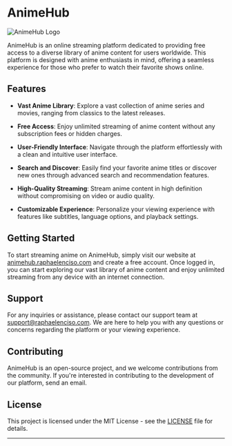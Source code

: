 # AnimeHub

![AnimeHub Logo](https://raphaelenciso.com/_next/static/media/animahub_thumbnail.4f8cc0e3.png)

AnimeHub is an online streaming platform dedicated to providing free access to a diverse library of anime content for users worldwide. This platform is designed with anime enthusiasts in mind, offering a seamless experience for those who prefer to watch their favorite shows online.

## Features

- **Vast Anime Library**: Explore a vast collection of anime series and movies, ranging from classics to the latest releases.
  
- **Free Access**: Enjoy unlimited streaming of anime content without any subscription fees or hidden charges.
  
- **User-Friendly Interface**: Navigate through the platform effortlessly with a clean and intuitive user interface.
  
- **Search and Discover**: Easily find your favorite anime titles or discover new ones through advanced search and recommendation features.
  
- **High-Quality Streaming**: Stream anime content in high definition without compromising on video or audio quality.
  
- **Customizable Experience**: Personalize your viewing experience with features like subtitles, language options, and playback settings.

## Getting Started

To start streaming anime on AnimeHub, simply visit our website at [animehub.raphaelenciso.com]([www.animehub.com](https://animahub.raphaelenciso.com/)) and create a free account. Once logged in, you can start exploring our vast library of anime content and enjoy unlimited streaming from any device with an internet connection.

## Support

For any inquiries or assistance, please contact our support team at [support@raphaelenciso.com](mailto:support@raphaelenciso.com). We are here to help you with any questions or concerns regarding the platform or your viewing experience.

## Contributing

AnimeHub is an open-source project, and we welcome contributions from the community. If you're interested in contributing to the development of our platform, send an email.

## License

This project is licensed under the MIT License - see the [LICENSE](LICENSE) file for details.

---
